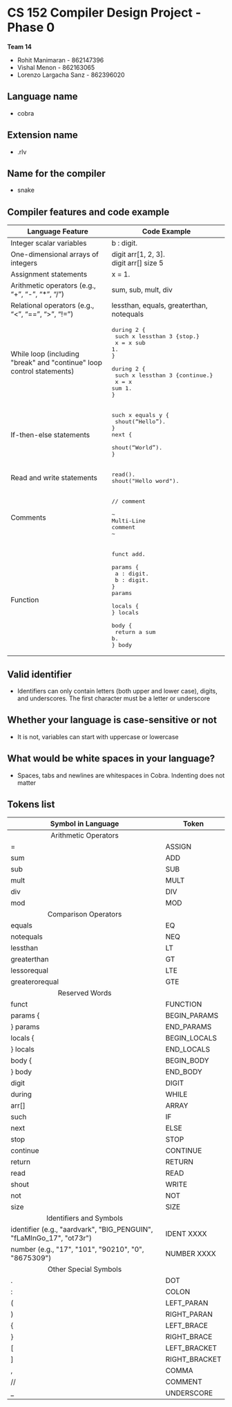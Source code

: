 # CS 152 Compiler Design Project - Phase 0

**Team 14**
* Rohit Manimaran - 862147396
* Vishal Menon - 862163065
* Lorenzo Largacha Sanz - 862396020

## Language name
* cobra

## Extension name
* .rlv

## Name for the compiler
* snake

## Compiler features and code example
| Language Feature                                                      | Code Example                                                                                                                                         |
|-----------------------------------------------------------------------|------------------------------------------------------------------------------------------------------------------------------------------------------|
| Integer scalar variables                                              | b : digit.                                                                                                                                           |
| One-dimensional arrays of integers                                    | digit arr[1, 2, 3].<br>digit arr[] size 5                                                                                                            |
| Assignment statements                                                 | x = 1.                                                                                                                                               |
| Arithmetic operators (e.g., “+”, “-”, “*”, “/”)                       | sum, sub, mult, div                                                                                                                                  | 
| Relational operators (e.g., “<”, “==”, “>”, “!=”)                     | lessthan, equals, greaterthan, notequals                                                                                                             |
| While loop (including "break" and "continue" loop control statements) | <pre>during 2 {<br>  such x lessthan 3 {stop.} <br>  x = x sub 1.<br>}<br><br>during 2 {<br>  such x lessthan 3 {continue.}<br>  x = x sum 1.<br>}   |
| If-then-else statements                                               | <pre>such x equals y {<br>  shout(“Hello”).<br>}<br>next {<br>  shout(“World”).<br>}                                                                 |
| Read and write statements                                             | <pre>read().<br>shout("Hello word").                                                                                                                 |
| Comments                                                              | <pre>// comment<br><br>~<br>Multi-Line<br>comment<br>~                                                                                               |
| Function                                                              | <pre>funct add.<br><br>params {<br>  a : digit.<br>  b : digit.<br>} params<br><br>locals {<br>} locals<br><br>body {<br>  return a sum b.<br>} body |

## Valid identifier
* Identifiers can only contain letters (both upper and lower case), digits, and underscores. The first character must be a letter or underscore

## Whether your language is case-sensitive or not
* It is not, variables can start with uppercase or lowercase

## What would be white spaces in your language?
* Spaces, tabs and newlines are whitespaces in Cobra. Indenting does not matter

## Tokens list
| Symbol in Language                                                   | Token         |
|----------------------------------------------------------------------|---------------|
| <center> Arithmetic Operators </center>                              |               |
| =                                                                    | ASSIGN        |
| sum                                                                  | ADD           | 
| sub                                                                  | SUB           |
| mult                                                                 | MULT          | 
| div                                                                  | DIV           | 
| mod                                                                  | MOD           |
| <center> Comparison Operators </center>                              |               | 
| equals                                                               | EQ            | 
| notequals                                                            | NEQ           |
| lessthan                                                             | LT            | 
| greaterthan                                                          | GT            | 
| lessorequal                                                          | LTE           |
| greaterorequal                                                       | GTE           | 
| <center> Reserved Words </center>                                    |               |
| funct                                                                | FUNCTION      | 
| params {                                                             | BEGIN_PARAMS  | 
| } params                                                             | END_PARAMS    |
| locals {                                                             | BEGIN_LOCALS  |
| } locals                                                             | END_LOCALS    |
| body {                                                               | BEGIN_BODY    |
| } body                                                               | END_BODY      |
| digit                                                                | DIGIT         |
| during                                                               | WHILE         | 
| arr[]                                                                | ARRAY         |
| such                                                                 | IF            | 
| next                                                                 | ELSE          |
| stop                                                                 | STOP          |
| continue                                                             | CONTINUE      | 
| return                                                               | RETURN        |
| read                                                                 | READ          |
| shout                                                                | WRITE         |
| not                                                                  | NOT           |
| size                                                                 | SIZE          |
| <center> Identifiers and Symbols </center>                           |               | 
| identifier (e.g., "aardvark", "BIG_PENGUIN", "fLaMInGo_17", "ot73r") | IDENT XXXX    | 
| number (e.g., "17", "101", "90210", "0", "8675309")                  | NUMBER XXXX   | 
| <center> Other Special Symbols </center>                             |               | 
| .                                                                    | DOT           |
| :                                                                    | COLON         |
| (                                                                    | LEFT_PARAN    |
| )                                                                    | RIGHT_PARAN   |
| {                                                                    | LEFT_BRACE    |
| }                                                                    | RIGHT_BRACE   | 
| [                                                                    | LEFT_BRACKET  | 
| ]                                                                    | RIGHT_BRACKET |
| ,                                                                    | COMMA         |
| //                                                                   | COMMENT       |
| _                                                                    | UNDERSCORE    |
